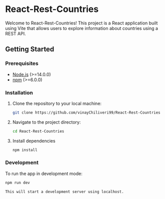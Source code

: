 # React-Rest-Countries

Welcome to React-Rest-Countries! This project is a React application built using Vite that allows users to explore information about countries using a REST API.

## Getting Started

### Prerequisites
- [Node.js](https://nodejs.org/) (>=14.0.0)
- [npm](https://www.npmjs.com/) (>=6.0.0)

### Installation

1. Clone the repository to your local machine:

   ```bash
   git clone https://github.com/vinayChiliveri99/React-Rest-Countries

2. Navigate to the project directory:

   ```bash
   cd React-Rest-Countries

3. Install dependencies

   ```bash
   npm install

### Development
To run the app in development mode:

  ```bash
  npm run dev

This will start a development server using localhost.
